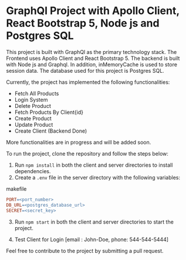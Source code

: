GraphQl Project with Apollo Client, React Bootstrap 5, Node js and Postgres SQL
===============================================================================

This project is built with GraphQl as the primary technology stack. The Frontend uses Apollo Client and React Bootstrap 5. The backend is built with Node js and Graphql. In addition, inMemoryCache is used to store session data. The database used for this project is Postgres SQL.

Currently, the project has implemented the following functionalities:

*   Fetch All Products
*   Login System
*   Delete Product
*   Fetch Products By Client{id}
*   Create Product
*   Update Product
*   Create Client (Backend Done)

More functionalities are in progress and will be added soon.

To run the project, clone the repository and follow the steps below:

1.  Run `npm install` in both the client and server directories to install dependencies.
2.  Create a `.env` file in the server directory with the following variables:

makefile

```makefile
PORT=<port_number>
DB_URL=<postgres_database_url>
SECRET=<secret_key>
```

3.  Run `npm start` in both the client and server directories to start the project.

4. Test Client for Login [email : John-Doe, phone: 544-544-5444]

Feel free to contribute to the project by submitting a pull request.
